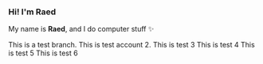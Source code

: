 ### Hi! I'm Raed

My name is **Raed**, and I do computer stuff ✨

This is a test branch.
This is test account 2.
This is test 3
This is test 4
This is test 5
This is test 6
